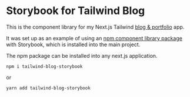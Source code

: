 # Storybook for Tailwind Blog

This is the component library for my Next.js Tailwind [blog & portfolio](https://duncanwhite.co.uk/) app.

It was set up as an example of using an [npm component library package](https://www.npmjs.com/package/tailwind-blog-storybook) with Storybook, which is installed into the main project.

The npm package can be installed into any next.js application.

`npm i tailwind-blog-storybook`

or

`yarn add tailwind-blog-storybook`
